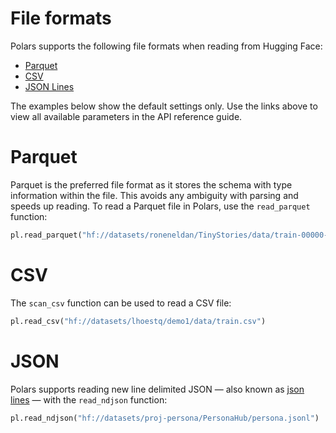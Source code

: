 # File formats

Polars supports the following file formats when reading from Hugging Face:

-  [Parquet](https://docs.pola.rs/api/python/stable/reference/api/polars.read_parquet.html)
-  [CSV](https://docs.pola.rs/api/python/stable/reference/api/polars.read_csv.html)
-  [JSON Lines](https://docs.pola.rs/api/python/stable/reference/api/polars.read_ndjson.html)

The examples below show the default settings only. Use the links above to view all available parameters in the API reference guide.

# Parquet

Parquet is the preferred file format as it stores the schema with type information within the file. This avoids any ambiguity with parsing and speeds up reading. To read a Parquet file in Polars, use the `read_parquet` function:

```python
pl.read_parquet("hf://datasets/roneneldan/TinyStories/data/train-00000-of-00004-2d5a1467fff1081b.parquet")
```

# CSV

The `scan_csv` function can be used to read a CSV file:

```python
pl.read_csv("hf://datasets/lhoestq/demo1/data/train.csv")
```

# JSON

Polars supports reading new line delimited JSON — also known as [json lines](https://jsonlines.org/) — with the `read_ndjson` function:

```python
pl.read_ndjson("hf://datasets/proj-persona/PersonaHub/persona.jsonl")
```
